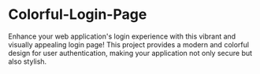 # Colorful-Login-Page
Enhance your web application's login experience with this vibrant and visually appealing login page! This project provides a modern and colorful design for user authentication, making your application not only secure but also stylish.
